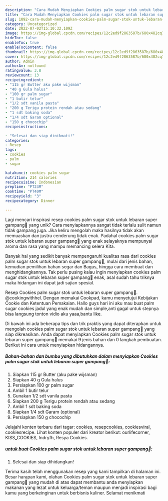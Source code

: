 ```yaml
---
description: "Cara Mudah Menyiapkan Cookies palm sugar stok untuk lebaran super gampang🍪 yang Lezat Sekali"
title: "Cara Mudah Menyiapkan Cookies palm sugar stok untuk lebaran super gampang🍪 yang Lezat Sekali"
slug: 1092-cara-mudah-menyiapkan-cookies-palm-sugar-stok-untuk-lebaran-super-gampang-yang-lezat-sekali
category: Uncategorized
date: 2022-07-02T15:10:32.109Z
image: https://img-global.cpcdn.com/recipes/12c2ed9f2863587b/680x482cq70/cookies-palm-sugar-stok-untuk-lebaran-super-gampang-foto-resep-utama.jpg
hideToc: false
enableToc: true
enableTocContent: false
thumbnail: https://img-global.cpcdn.com/recipes/12c2ed9f2863587b/680x482cq70/cookies-palm-sugar-stok-untuk-lebaran-super-gampang-foto-resep-utama.jpg
cover: https://img-global.cpcdn.com/recipes/12c2ed9f2863587b/680x482cq70/cookies-palm-sugar-stok-untuk-lebaran-super-gampang-foto-resep-utama.jpg
author: Admin
authorAv: notfound
ratingvalue: 3.8
reviewcount: 13
recipeingredient:
- "115 gr Butter aku pake wijsman"
- "40 g Gula halus"
- "100 gr palm sugar"
- "1 butir telur"
- "1/2 sdt vanila pasta"
- "200 g Terigu protein rendah atau sedang"
- "1 sdt baking soda"
- "1/4 sdt Garam optional"
- "150 g chocochip"
recipeinstructions:

- "Selesai dan siap dinikmati!"
categories:
- Resep
tags:
- cookies
- palm
- sugar

katakunci: cookies palm sugar 
nutrition: 214 calories
recipecuisine: Indonesian
preptime: "PT23M"
cooktime: "PT40M"
recipeyield: "3"
recipecategory: Dinner

---
```





Lagi mencari inspirasi resep cookies palm sugar stok untuk lebaran super gampang🍪 yang unik? Cara menyiapkannya sangat tidak terlalu sulit namun tidak gampang juga. Jika keliru mengolah maka hasilnya tidak akan memuaskan dan justru cenderung tidak enak. Padahal cookies palm sugar stok untuk lebaran super gampang🍪 yang enak selayaknya mempunyai aroma dan rasa yang mampu memancing selera Kita.





Banyak hal yang sedikit banyak mempengaruhi kualitas rasa dari cookies palm sugar stok untuk lebaran super gampang🍪, mulai dari jenis bahan, kemudian pemilihan bahan segar dan Bagus, hingga cara membuat dan menghidangkannya. Tak perlu pusing kalau ingin menyiapkan cookies palm sugar stok untuk lebaran super gampang🍪 enak,      asal sudah tahu triknya maka hidangan ini dapat jadi sajian spesial.














Resep Cookies palm sugar stok untuk lebaran super gampang🍪. @cookingwithhel. Dengan memakai Cookpad, kamu menyetujui Kebijakan Cookie dan Ketentuan Pemakaian. Hallo guys hari ini aku mau buat palm sugar cookies jadul yang enak mudah dan simple,anti gagal untuk stepnya bisa langsung tonton vidio aku yaaa,bantu like.






Di bawah ini ada beberapa tips dan trik praktis yang dapat diterapkan untuk mengolah cookies palm sugar stok untuk lebaran super gampang🍪 yang siap dikreasikan. Anda dapat menyiapkan Cookies palm sugar stok untuk lebaran super gampang🍪 memakai 9 jenis bahan dan 0 langkah pembuatan. Berikut ini cara untuk menyiapkan hidangannya.

<!--inarticleads1-->

##### Bahan-bahan dan bumbu yang dibutuhkan dalam menyiapkan Cookies palm sugar stok untuk lebaran super gampang🍪:

1. Siapkan 115 gr Butter (aku pake wijsman)
1. Siapkan 40 g Gula halus
1. Persiapkan 100 gr palm sugar
1. Ambil 1 butir telur
1. Gunakan 1/2 sdt vanila pasta
1. Siapkan 200 g Terigu protein rendah atau sedang
1. Ambil 1 sdt baking soda
1. Siapkan 1/4 sdt Garam (optional)
1. Persiapkan 150 g chocochip


Jelajahi konten terbaru dari tagar: cookies, resepcookies, cookiesviral, cookiesrecipe. Lihat konten populer dari kreator berikut: ourlifecorner, KISS_COOKIES, Indryfh, Resya Cookies. 

<!--inarticleads2-->

#####  untuk buat Cookies palm sugar stok untuk lebaran super gampang🍪:


1. Selesai dan siap dihidangkan!



Terima kasih telah menggunakan resep yang kami tampilkan di halaman ini. Besar harapan kami, olahan Cookies palm sugar stok untuk lebaran super gampang🍪 yang mudah di atas dapat membantu anda menyiapkan makanan yang lezat untuk keluarga/teman maupun menjadi inspirasi bagi kamu yang berkeinginan untuk berbisnis kuliner. Selamat menikmati
